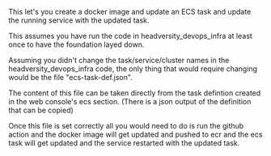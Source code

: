 This let's you create a docker image and update an ECS task and update the running service with the updated task.

This assumes you have run the code in headversity_devops_infra at least once to have the foundation layed down.

Assuming you didn't change the task/service/cluster names in the headversity_devops_infra code, the only thing that would require changing would be the file "ecs-task-def.json".

The content of this file can be taken directly from the task defintion created in the web console's ecs section. (There is a json output of the definition that can be copied)

Once this file is set correctly all you would need to do is run the github action and the docker image will get updated and pushed to ecr and the ecs task will get updated and the service restarted with the updated task.